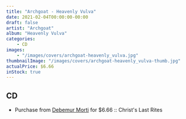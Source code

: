```yaml
---
title: "Archgoat - Heavenly Vulva"
date: 2021-02-04T00:00:00-00:00
draft: false
artist: "Archgoat"
album: "Heavenly Vulva"
categories:
    - CD
images:
    - "/images/covers/archgoat-heavenly_vulva.jpg"
thumbnailImage: "/images/covers/archgoat-heavenly_vulva-thumb.jpg"
actualPrice: $6.66
inStock: true
---
```


## CD
* Purchase from [Debemur Morti](https://debemurmorti.aisamerch.com/item/74837) for $6.66 :: Christ's Last Rites
